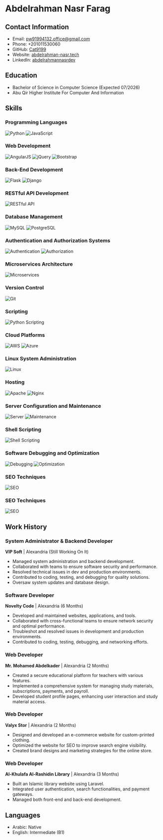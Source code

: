# Abdelrahman Nasr Farag

## Contact Information
- Email: pw91994132.office@gmail.com
- Phone: +201011530060
- GitHub: [Cat9199](https://github.com/Cat9199)
- Website: [abdelrahman-nasr.tech](https://abdelrahman-nasr.tech/)
- LinkedIn: [abdelrahmannasrdev](https://www.linkedin.com/in/abdelrahmannasrdev)

## Education
- Bachelor of Science in Computer Science (Expected 07/2026)
- Abu Qir Higher Institute For Computer And Information
## Skills

### Programming Languages
![Python](https://img.shields.io/badge/Python-Intermediate-informational?style=flat-square&logo=python&logoColor=white)
![JavaScript](https://img.shields.io/badge/JavaScript-Intermediate-yellow?style=flat-square&logo=javascript&logoColor=white)

### Web Development
![AngularJS](https://img.shields.io/badge/AngularJS-Intermediate-red?style=flat-square&logo=angular&logoColor=white)
![jQuery](https://img.shields.io/badge/jQuery-Intermediate-blue?style=flat-square&logo=jquery&logoColor=white)
![Bootstrap](https://img.shields.io/badge/Bootstrap-Intermediate-purple?style=flat-square&logo=bootstrap&logoColor=white)

### Back-End Development
![Flask](https://img.shields.io/badge/Flask-Intermediate-green?style=flat-square&logo=flask&logoColor=white)
![Django](https://img.shields.io/badge/Django-Intermediate-brightgreen?style=flat-square&logo=django&logoColor=white)

### RESTful API Development
![RESTful API](https://img.shields.io/badge/RESTful%20API-Intermediate-orange?style=flat-square)

### Database Management
![MySQL](https://img.shields.io/badge/MySQL-Intermediate-blue?style=flat-square&logo=mysql&logoColor=white)
![PostgreSQL](https://img.shields.io/badge/PostgreSQL-Intermediate-blue?style=flat-square&logo=postgresql&logoColor=white)

### Authentication and Authorization Systems
![Authentication](https://img.shields.io/badge/Authentication-Intermediate-green?style=flat-square)
![Authorization](https://img.shields.io/badge/Authorization-Intermediate-green?style=flat-square)

### Microservices Architecture
![Microservices](https://img.shields.io/badge/Microservices-Intermediate-orange?style=flat-square)

### Version Control
![Git](https://img.shields.io/badge/Git-Intermediate-red?style=flat-square&logo=git&logoColor=white)

### Scripting
![Python Scripting](https://img.shields.io/badge/Python%20Scripting-Intermediate-blue?style=flat-square&logo=python&logoColor=white)

### Cloud Platforms
![AWS](https://img.shields.io/badge/AWS-Intermediate-orange?style=flat-square&logo=amazon-aws&logoColor=white)
![Azure](https://img.shields.io/badge/Azure-Intermediate-blue?style=flat-square&logo=microsoft-azure&logoColor=white)

### Linux System Administration
![Linux](https://img.shields.io/badge/Linux-Intermediate-green?style=flat-square&logo=linux&logoColor=white)

### Hosting
![Apache](https://img.shields.io/badge/Apache-Intermediate-red?style=flat-square&logo=apache&logoColor=white)
![Nginx](https://img.shields.io/badge/Nginx-Intermediate-green?style=flat-square&logo=nginx&logoColor=white)

### Server Configuration and Maintenance
![Server](https://img.shields.io/badge/Server%20Configuration-Intermediate-blue?style=flat-square)
![Maintenance](https://img.shields.io/badge/Maintenance-Intermediate-blue?style=flat-square)

### Shell Scripting
![Shell Scripting](https://img.shields.io/badge/Shell%20Scripting-Intermediate-purple?style=flat-square)

### Software Debugging and Optimization
![Debugging](https://img.shields.io/badge/Debugging-Intermediate-red?style=flat-square)
![Optimization](https://img.shields.io/badge/Optimization-Intermediate-orange?style=flat-square)

### SEO Techniques
![SEO](https://img.shields.io/badge/SEO-Intermediate-blue?style=flat-square)

### SEO Techniques
![SEO](https://img.shields.io/badge/SEO-Intermediate-blue)

## Work History
### System Administrator & Backend Developer
**VIP Soft** | Alexandria (Still Working On It)
- Managed system administration and backend development.
- Collaborated with teams to ensure software security and performance.
- Resolved technical issues in dev and production environments.
- Contributed to coding, testing, and debugging for quality solutions.
- Oversaw system updates and database design.

### Software Developer
**Novelty Code** | Alexandria (6 Months)
- Developed and maintained websites, applications, and tools.
- Collaborated with cross-functional teams to ensure network security and optimal performance.
- Troubleshot and resolved issues in development and production environments.
- Contributed to coding, testing, debugging, and networking efforts.

### Web Developer
**Mr. Mohamed Abdelkader** | Alexandria (2 Months)
- Created a secure educational platform for teachers with various features.
- Implemented a comprehensive system for managing study materials, subscriptions, payments, and payroll.
- Developed student profile pages, enhancing user interaction and study material access.

### Web Developer
**Valyx Stor** | Alexandria (2 Months)
- Designed and developed an e-commerce website for custom-printed clothing.
- Optimized the website for SEO to improve search engine visibility.
- Created brand designs and marketing strategies for the online store.

### Web Developer
**Al-Khulafa Al-Rashidin Library** | Alexandria (3 Months)
- Built an Islamic library website using Laravel.
- Integrated user authentication, search functionalities, and payment gateways.
- Managed both front-end and back-end development.

## Languages
- Arabic: Native
- English: Intermediate (B1)
